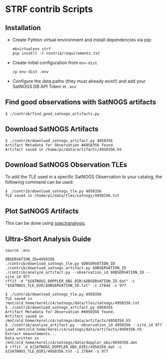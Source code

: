 # STRF contrib Scripts

## Installation

- Create Pyhton virtual environment and install dependencies via pip:
  ```
  mkvirtualenv strf
  pip insatll -r contrib/requirements.txt
  ```

- Create initial configuration from `env-dist`
  ```
  cp env-dist .env
  ```
- Configure the data paths (they must already exist!) and add your SatNOGS DB API Token in `.env`

## Find good observations with SatNOGS artifacts
```
$ ./contrib/find_good_satnogs_artifacts.py
```

## Download SatNOGS Artifacts

```
$ ./contrib/download_satnogs_artifact.py 4950356
Artifact Metadata for Observation #4950356 found.
Artifact saved in /home/pi/data/artifacts/4950356.h5
```

## Download SatNOGS Observation TLEs

To add the TLE used in a specific SatNOGS Observation to your catalog, the following command can be used:
```
$ ./contrib/download_satnogs_tle.py 4950356
TLE saved in /home/pi/data/tles/satnogs/4950356.txt
```

## Plot SatNOGS Artifacts

This can be done using [spectranalysis](https://github.com/kerel-fs/spectranalysis).

## Ultra-Short Analysis Guide

```
source .env

OBSERVATION_ID=4950356
./contrib/download_satnogs_tle.py $OBSERVATION_ID
./contrib/download_satnogs_artifact.py $OBSERVATION_ID
./contrib/analyze_artifact.py --observation_id $OBSERVATION_ID --site_id 977
rffit -d "$SATNOGS_DOPPLER_OBS_DIR/$OBSERVATION_ID.dat" -c "$SATNOGS_TLE_DIR/$OBSERVATION_ID.txt" -i 27844 -s 977
```

```
$ ./contrib/download_satnogs_tle.py 4950356
TLE saved in /mnt/old_home/kerel/c4/satnogs/data/tles/satnogs/4950356.txt
$ ./contrib/download_satnogs_artifact.py 4950356
Artifact Metadata for Observation #4950356 found.
Artifact saved in /mnt/old_home/kerel/c4/satnogs/data/artifacts/4950356.h5
$ ./contrib/analyze_artifact.py --observation_id 4950356 --site_id 977
Load /mnt/old_home/kerel/c4/satnogs/data/artifacts/4950356.h5
Extract measurements...
Data written in /mnt/old_home/kerel/c4/satnogs/data/doppler_obs/4950356.dat
$ rffit -d ${SATNOGS_DOPPLER_OBS_DIR}/4950356.dat -c ${SATNOGS_TLE_DIR}/4950356.txt -i 27844 -s 977
```
